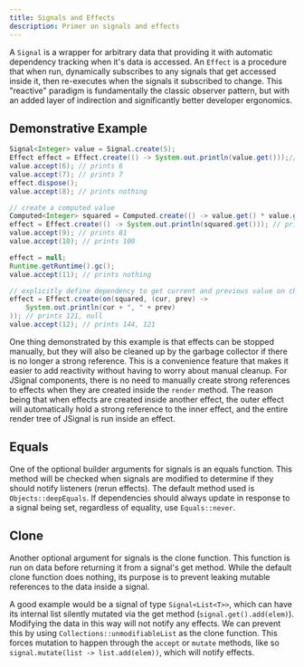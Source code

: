 ```yaml
---
title: Signals and Effects
description: Primer on signals and effects
---
```


A `Signal` is a wrapper for arbitrary data that providing it with automatic dependency tracking when it's data is accessed. An `Effect` is a procedure that when run, dynamically subscribes to any signals that get accessed inside it, then re-executes when the signals it subscribed to change. This "reactive" paradigm is fundamentally the classic observer pattern, but with an added layer of indirection and significantly better developer ergonomics.

## Demonstrative Example

```java
Signal<Integer> value = Signal.create(5);
Effect effect = Effect.create(() -> System.out.println(value.get()));// prints 5
value.accept(6); // prints 6
value.accept(7); // prints 7
effect.dispose();
value.accept(8); // prints nothing

// create a computed value
Computed<Integer> squared = Computed.create(() -> value.get() * value.get());
effect = Effect.create(() -> System.out.println(squared.get())); // prints 64
value.accept(9); // prints 81
value.accept(10); // prints 100

effect = null;
Runtime.getRuntime().gc();
value.accept(11); // prints nothing

// explicitly define dependency to get current and previous value on change
effect = Effect.create(on(squared, (cur, prev) ->
    System.out.println(cur + ", " + prev)
)); // prints 121, null
value.accept(12); // prints 144, 121
```

One thing demonstrated by this example is that effects can be stopped manually, but they will also be cleaned up by the garbage collector if there is no longer a strong reference. This is a convenience feature that makes it easier to add reactivity without having to worry about manual cleanup. For JSignal components, there is no need to manually create strong references to effects when they are created inside the `render` method. The reason being that when effects are created inside another effect, the outer effect will automatically hold a strong reference to the inner effect, and the entire render tree of JSignal is run inside an effect.

## Equals

One of the optional builder arguments for signals is an equals function. This method will be checked when signals are modified to determine if they should notify listeners (rerun effects). The default method used is `Objects::deepEquals`. If dependencies should always update in response to a signal being set, regardless of equality, use `Equals::never`.

## Clone

Another optional argument for signals is the clone function. This function is run on data before returning it from a signal's get method. While the default clone function does nothing, its purpose is to prevent leaking mutable references to the data inside a signal.

A good example would be a signal of type `Signal<List<T>>`, which can have its internal list silently mutated via the get method (`signal.get().add(elem)`). Modifying the data in this way will not notify any effects. We can prevent this by using `Collections::unmodifiableList` as the clone function. This forces mutation to happen through the `accept` or `mutate` methods, like so `signal.mutate(list -> list.add(elem))`, which will notify effects.
